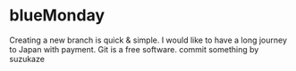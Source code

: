 # blueMonday
Creating a new branch is quick & simple.
I would like to have a long journey to Japan with payment.
Git is a free software.
commit something by suzukaze


